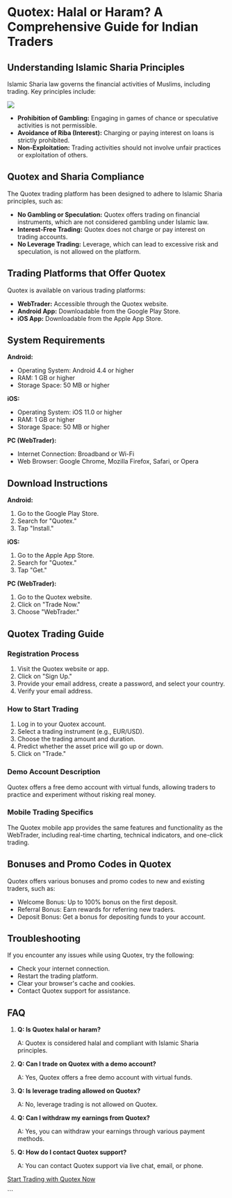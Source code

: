 # Quotex: Halal or Haram? A Comprehensive Guide for Indian Traders

## Understanding Islamic Sharia Principles

Islamic Sharia law governs the financial activities of Muslims,
including trading. Key principles include:

[![](https://static.quotex.io/files/4_en/300_250.jpg)](https://traff.sbs/brokerqxlid)

-   **Prohibition of Gambling:** Engaging in games of chance or
    speculative activities is not permissible.
-   **Avoidance of Riba (Interest):** Charging or paying interest on
    loans is strictly prohibited.
-   **Non-Exploitation:** Trading activities should not involve unfair
    practices or exploitation of others.

## Quotex and Sharia Compliance

The Quotex trading platform has been designed to adhere to Islamic
Sharia principles, such as:

-   **No Gambling or Speculation:** Quotex offers trading on financial
    instruments, which are not considered gambling under Islamic law.
-   **Interest-Free Trading:** Quotex does not charge or pay interest on
    trading accounts.
-   **No Leverage Trading:** Leverage, which can lead to excessive risk
    and speculation, is not allowed on the platform.

## Trading Platforms that Offer Quotex

Quotex is available on various trading platforms:

-   **WebTrader:** Accessible through the Quotex website.
-   **Android App:** Downloadable from the Google Play Store.
-   **iOS App:** Downloadable from the Apple App Store.

## System Requirements

**Android:**

-   Operating System: Android 4.4 or higher
-   RAM: 1 GB or higher
-   Storage Space: 50 MB or higher

**iOS:**

-   Operating System: iOS 11.0 or higher
-   RAM: 1 GB or higher
-   Storage Space: 50 MB or higher

**PC (WebTrader):**

-   Internet Connection: Broadband or Wi-Fi
-   Web Browser: Google Chrome, Mozilla Firefox, Safari, or Opera

## Download Instructions

**Android:**

1.  Go to the Google Play Store.
2.  Search for "Quotex."
3.  Tap "Install."

**iOS:**

1.  Go to the Apple App Store.
2.  Search for "Quotex."
3.  Tap "Get."

**PC (WebTrader):**

1.  Go to the Quotex website.
2.  Click on "Trade Now."
3.  Choose "WebTrader."

## Quotex Trading Guide

### Registration Process

1.  Visit the Quotex website or app.
2.  Click on "Sign Up."
3.  Provide your email address, create a password, and select your
    country.
4.  Verify your email address.

### How to Start Trading

1.  Log in to your Quotex account.
2.  Select a trading instrument (e.g., EUR/USD).
3.  Choose the trading amount and duration.
4.  Predict whether the asset price will go up or down.
5.  Click on "Trade."

### Demo Account Description

Quotex offers a free demo account with virtual funds, allowing traders
to practice and experiment without risking real money.

### Mobile Trading Specifics

The Quotex mobile app provides the same features and functionality as
the WebTrader, including real-time charting, technical indicators, and
one-click trading.

## Bonuses and Promo Codes in Quotex

Quotex offers various bonuses and promo codes to new and existing
traders, such as:

-   Welcome Bonus: Up to 100% bonus on the first deposit.
-   Referral Bonus: Earn rewards for referring new traders.
-   Deposit Bonus: Get a bonus for depositing funds to your account.

## Troubleshooting

If you encounter any issues while using Quotex, try the following:

-   Check your internet connection.
-   Restart the trading platform.
-   Clear your browser\'s cache and cookies.
-   Contact Quotex support for assistance.

## FAQ

1.  **Q: Is Quotex halal or haram?**

    A: Quotex is considered halal and compliant with Islamic Sharia
    principles.

2.  **Q: Can I trade on Quotex with a demo account?**

    A: Yes, Quotex offers a free demo account with virtual funds.

3.  **Q: Is leverage trading allowed on Quotex?**

    A: No, leverage trading is not allowed on Quotex.

4.  **Q: Can I withdraw my earnings from Quotex?**

    A: Yes, you can withdraw your earnings through various payment
    methods.

5.  **Q: How do I contact Quotex support?**

    A: You can contact Quotex support via live chat, email, or phone.

[Start Trading with Quotex
Now](\%22https://traff.sbs/brokerqxsignup\%22)

\`\`\`

